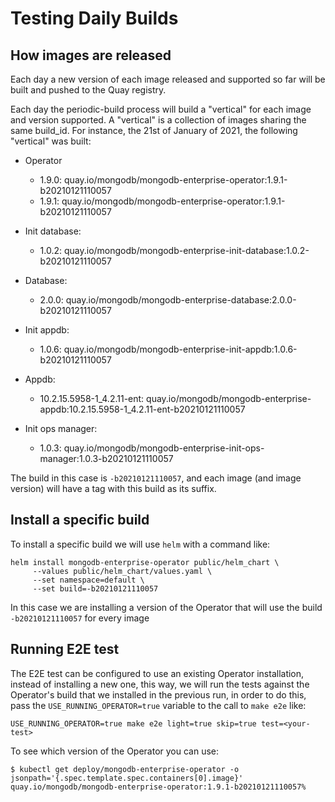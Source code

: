 # Testing Daily Builds

## How images are released

Each day a new version of each image released and supported so far will be built
and pushed to the Quay registry.

Each day the periodic-build process will build a "vertical" for each image and
version supported. A "vertical" is a collection of images sharing the same
build_id. For instance, the 21st of January of 2021, the following "vertical"
was built:

* Operator
  * 1.9.0: quay.io/mongodb/mongodb-enterprise-operator:1.9.1-b20210121110057
  * 1.9.1: quay.io/mongodb/mongodb-enterprise-operator:1.9.1-b20210121110057
  
* Init database:
  * 1.0.2: quay.io/mongodb/mongodb-enterprise-init-database:1.0.2-b20210121110057

* Database:
  * 2.0.0: quay.io/mongodb/mongodb-enterprise-database:2.0.0-b20210121110057

* Init appdb:
  * 1.0.6: quay.io/mongodb/mongodb-enterprise-init-appdb:1.0.6-b20210121110057
  
* Appdb:
  * 10.2.15.5958-1\_4.2.11-ent: quay.io/mongodb/mongodb-enterprise-appdb:10.2.15.5958-1\_4.2.11-ent-b20210121110057
  
* Init ops manager:
  * 1.0.3: quay.io/mongodb/mongodb-enterprise-init-ops-manager:1.0.3-b20210121110057


The build in this case is `-b20210121110057`, and each image (and image version)
will have a tag with this build as its suffix.

## Install a specific build

To install a specific build we will use `helm` with a command like:

    helm install mongodb-enterprise-operator public/helm_chart \
         --values public/helm_chart/values.yaml \
         --set namespace=default \
         --set build=-b20210121110057

In this case we are installing a version of the Operator that will use the build
`-b20210121110057` for every image

## Running E2E test

The E2E test can be configured to use an existing Operator installation, instead
of installing a new one, this way, we will run the tests against the Operator's
build that we installed in the previous run, in order to do this, pass the
`USE_RUNNING_OPERATOR=true` variable to the call to `make e2e` like:

    USE_RUNNING_OPERATOR=true make e2e light=true skip=true test=<your-test>

To see which version of the Operator you can use:

    $ kubectl get deploy/mongodb-enterprise-operator -o jsonpath='{.spec.template.spec.containers[0].image}'
    quay.io/mongodb/mongodb-enterprise-operator:1.9.1-b20210121110057%
